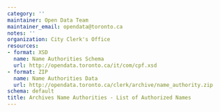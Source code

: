 ```yaml
---
category: ''
maintainer: Open Data Team
maintainer_email: opendata@toronto.ca
notes: ''
organization: City Clerk's Office
resources:
- format: XSD
  name: Name Authorities Schema
  url: http://opendata.toronto.ca/it/com/cpf.xsd
- format: ZIP
  name: Name Authorities Data
  url: http://opendata.toronto.ca/clerk/archive/name_authority.zip
schema: default
title: Archives Name Authorities - List of Authorized Names
---
```

